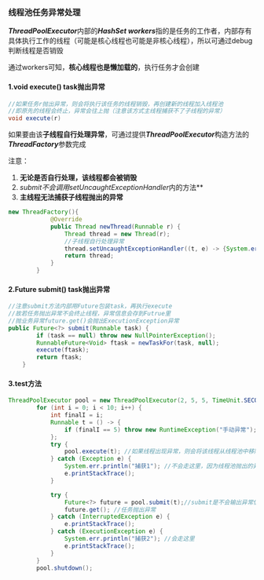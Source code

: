 ### 线程池任务异常处理

***ThreadPoolExecutor***内部的***HashSet<Worker> workers***指的是任务的工作者，内部存有具体执行工作的线程（可能是核心线程也可能是非核心线程），所以可通过debug判断线程是否销毁

通过workers可知，**核心线程也是懒加载的**，执行任务才会创建

#### 1.void execute() task抛出异常

```java
//如果任务r抛出异常，则会将执行该任务的线程销毁，再创建新的线程加入线程池
//即原先的线程会终止，异常会往上抛（注意该方式主线程捕获不了子线程的异常）
void execute(r)
```

如果要由该**子线程自行处理异常**，可通过提供***ThreadPoolExecutor***构造方法的***ThreadFactory***参数完成

注意：

1. **无论是否自行处理，该线程都会被销毁**
2. ***submit*不会调用*setUncaughtExceptionHandler*内的方法**
3. **主线程无法捕获子线程抛出的异常**

```java
new ThreadFactory(){
            @Override
            public Thread newThread(Runnable r) {
                Thread thread = new Thread(r);
                //子线程自行处理异常
                thread.setUncaughtExceptionHandler((t, e) -> {System.err.println("线程异常");});
                return thread;
            }
        }
```

#### 2.Future submit() task抛出异常

```java
//注意submit方法内部用Future包装task，再执行execute
//故若任务抛出异常不会终止线程，异常信息会存到Futrue里
//抛业务异常future.get()会抛出ExecutionException异常
public Future<?> submit(Runnable task) {
        if (task == null) throw new NullPointerException();
        RunnableFuture<Void> ftask = newTaskFor(task, null);
        execute(ftask);
        return ftask;
    }
```

#### 3.test方法

```java
ThreadPoolExecutor pool = new ThreadPoolExecutor(2, 5, 5, TimeUnit.SECONDS, new ArrayBlockingQueue<>(5));
        for (int i = 0; i < 10; i++) {
            int finalI = i;
            Runnable t = () -> {
                if (finalI == 5) throw new RuntimeException("手动异常");
            };
            try {
                pool.execute(t); //如果线程出现异常，则会将该线程从线程池中移除销毁，然后再新创建一个线程加入到线程池中，也就是说在任务发生异常的时候，会终结掉运行它的线程
            } catch (Exception e) {
                System.err.println("捕获1"); //不会走这里，因为线程池抛出的异常只有执行任务的线程才能捕获
                e.printStackTrace();
            }

            try {
                Future<?> future = pool.submit(t);//submit是不会输出异常信息的
                future.get(); //任务抛出异常
            } catch (InterruptedException e) {
                e.printStackTrace();
            } catch (ExecutionException e) {
                System.err.println("捕获2"); //会走这里
                e.printStackTrace();
            }
        }
        pool.shutdown();
```

